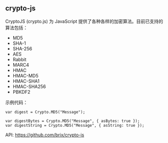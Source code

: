 ## crypto-js

CryptoJS (crypto.js) 为 JavaScript 提供了各种各样的加密算法。目前已支持的算法包括：
- MD5
- SHA-1
- SHA-256
- AES
- Rabbit
- MARC4
- HMAC
- HMAC-MD5
- HMAC-SHA1
- HMAC-SHA256
- PBKDF2

示例代码：
```
var digest = Crypto.MD5("Message");

var digestBytes = Crypto.MD5("Message", { asBytes: true });
var digestString = Crypto.MD5("Message", { asString: true });
```

API: https://github.com/brix/crypto-js